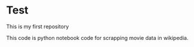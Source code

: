 # Test
This is my first repository

This code is python notebook code for scrapping movie data in wikipedia.

